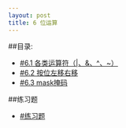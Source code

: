 ```yaml
---
layout: post
title: 6 位运算
---
```

##目录:
<ul>
<li> <a href="/post/06/6.1.html">#6.1 各类运算符（|、&、^、~）</a> </li>
<li> <a href="/post/06/6.2.html">#6.2 按位左移右移</a> </li>
<li> <a href="/post/06/6.3.html">#6.3 mask掩码</a> </li>
</ul>
##练习题
<ul>
<li> <a href="/post/06/practice06.html">#练习题</a> </li>
</ul>
